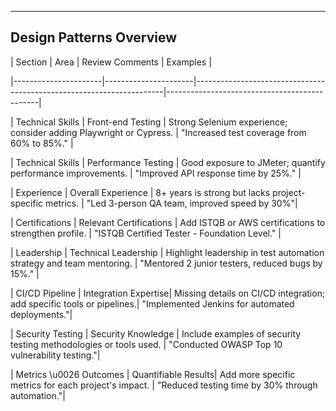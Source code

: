 
---

## **Design Patterns Overview**

| Section | Area | Review Comments | Examples |

|----------------------|----------------------|----------------------------------------------------------------------|----------------------------------------------|

| Technical Skills | Front-end Testing | Strong Selenium experience; consider adding Playwright or Cypress. | "Increased test coverage from 60% to 85%." |

| Technical Skills | Performance Testing | Good exposure to JMeter; quantify performance improvements. | "Improved API response time by 25%." |

| Experience | Overall Experience | 8+ years is strong but lacks project-specific metrics. | "Led 3-person QA team, improved speed by 30%"|

| Certifications | Relevant Certifications | Add ISTQB or AWS certifications to strengthen profile. | "ISTQB Certified Tester - Foundation Level." |

| Leadership | Technical Leadership | Highlight leadership in test automation strategy and team mentoring. | "Mentored 2 junior testers, reduced bugs by 15%." |

| CI/CD Pipeline | Integration Expertise| Missing details on CI/CD integration; add specific tools or pipelines.| "Implemented Jenkins for automated deployments."|

| Security Testing | Security Knowledge | Include examples of security testing methodologies or tools used. | "Conducted OWASP Top 10 vulnerability testing."|

| Metrics \u0026 Outcomes | Quantifiable Results| Add more specific metrics for each project's impact. | "Reduced testing time by 30% through automation."|

